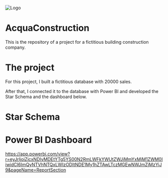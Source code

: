 ![Logo]([https://exemplo.com/logo.png](https://github.com/fernandoaraujo23/AcquaConstruction/blob/main/ACQUA%20LOGO.JPG))

# AcquaConstruction
This is the repository of a project for a fictitious building construction company.


# The project
For this project, I built a fictitious database with 20000 sales.

After that, I connected it to the database with Power BI and developed the Star Schema and the dashboard below.

# Star Schema


# Power BI Dashboard
https://app.powerbi.com/view?r=eyJrIjoiZjcxNDIyMDEtYTg5YS00N2RmLWFkYWUtZWJiMmYxMjM1ZWM0IiwidCI6ImQyNTVhNTQxLWIzODItNDE1My1hZTAwLTczMGEwNWJmZjMzYiJ9&pageName=ReportSection
